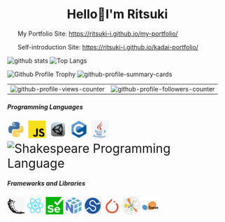 <h1 align="center">Hello🌙I'm Ritsuki</h1> 
<ul>
  <p>My Portfolio Site: <a href="https://ritsuki-i.github.io/my-portfolio/" target="blank"　rel="noopener noreferrer">https://ritsuki-i.github.io/my-portfolio/</a></p>
  <p>Self-introduction Site: <a href="https://ritsuki-i.github.io/kadai-portfolio/" target="blank" rel="noopener noreferrer">https://ritsuki-i.github.io/kadai-portfolio/</a></p>
</ul>

<p align="left"> 
  <img alt="github stats" height="150px" src="https://github-readme-stats.vercel.app/api?username=ritsuki-i&theme=gruvbox&show_icons=true" />
  <img alt="Top Langs" height="150px" src="https://github-readme-stats.vercel.app/api/top-langs/?username=ritsuki-i&layout=compact&theme=gruvbox" />
</p>
<img alt="Github Profile Trophy" height="150px" src="https://github-profile-trophy.vercel.app/?username=ritsuki-i&theme=gruvbox&column=7" />
<img alt="github-profile-summary-cards" src="https://github-profile-summary-cards.vercel.app/api/cards/profile-details?username=ritsuki-i&theme=dracula" />
<table>
<tr>
<td><img alt="github-profile-views-counter" src="https://komarev.com/ghpvc/?username=ritsuki-i&color=orange" />
<td><img alt="github-profile-followers-counter" src="https://img.shields.io/github/followers/ritsuki-i?color=orange&logo=github" />
</tr>
</table>
<h5 align="left">Programming Languages</h5>
<div align="left" style="font-size:2em">
  <img src="images/python.jpg" alt="python" width="40" height="40"/>
  <img src="images/js.png" alt="js" width="40" height="40"/>
  <img src="images/unity.png" alt="unity(c#)" width="40" height="40"/>
  <img src="images/c.png" alt="c" width="40" height="40"/>
  <img src="images/java.jpg" alt="java" width="40" height="40"/>
  <img src="images/shakespear.png" alt="Shakespeare Programming Language" width="40" height="40"/>
</div>
<h5 align="left">Frameworks and Libraries</h5>
<div align="left">
  <img src="images/flask.jpg" alt="flask" width="40" height="40"/>
  <img src="images/react.png" alt="react" width="40" height="40"/>
  <img src="images/selenium.png" alt="selenium" width="40" height="40"/>
  <img src="images/numpy.jpg" alt="numpy" width="40" height="40"/>
  <img src="images/scipy.jpg" alt="scipy" width="40" height="40"/>
  <img src="images/pytorch.jpg" alt="pytorch" width="40" height="40"/>
  <img src="images/matplotlib.png" alt="matplotlib" width="40" height="40"/>
  <img src="images/sklearn.jpg" alt="sklearn" width="40" height="40"/>
</div>
